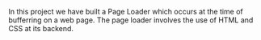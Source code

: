 In this project we have built a Page Loader which occurs at the time of bufferring on a web page. The page loader involves the use of HTML and CSS at its backend.
